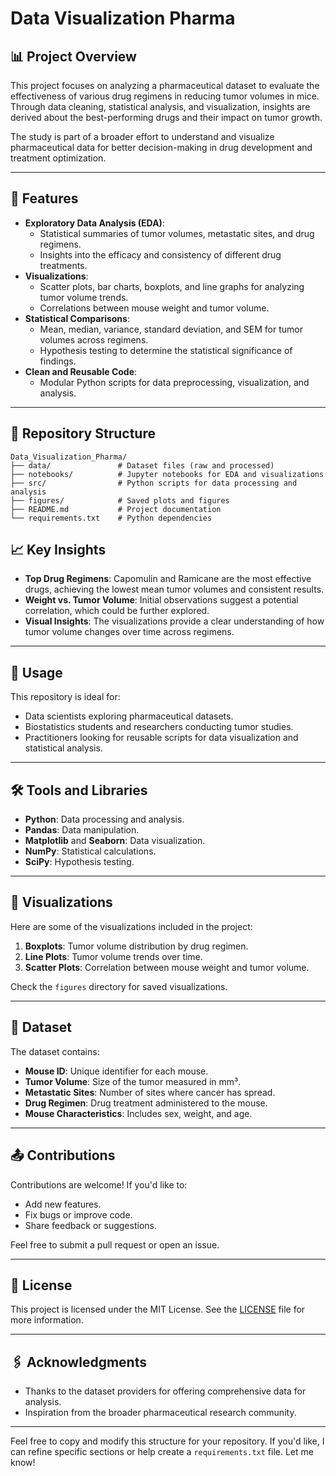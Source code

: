 # Data Visualization Pharma

## 📊 Project Overview
This project focuses on analyzing a pharmaceutical dataset to evaluate the effectiveness of various drug regimens in reducing tumor volumes in mice. Through data cleaning, statistical analysis, and visualization, insights are derived about the best-performing drugs and their impact on tumor growth.

The study is part of a broader effort to understand and visualize pharmaceutical data for better decision-making in drug development and treatment optimization.

---

## 🚀 Features
- **Exploratory Data Analysis (EDA)**:
  - Statistical summaries of tumor volumes, metastatic sites, and drug regimens.
  - Insights into the efficacy and consistency of different drug treatments.
- **Visualizations**:
  - Scatter plots, bar charts, boxplots, and line graphs for analyzing tumor volume trends.
  - Correlations between mouse weight and tumor volume.
- **Statistical Comparisons**:
  - Mean, median, variance, standard deviation, and SEM for tumor volumes across regimens.
  - Hypothesis testing to determine the statistical significance of findings.
- **Clean and Reusable Code**:
  - Modular Python scripts for data preprocessing, visualization, and analysis.

---

## 📂 Repository Structure
```
Data_Visualization_Pharma/
├── data/               # Dataset files (raw and processed)
├── notebooks/          # Jupyter notebooks for EDA and visualizations
├── src/                # Python scripts for data processing and analysis
├── figures/            # Saved plots and figures
├── README.md           # Project documentation
└── requirements.txt    # Python dependencies
```



## 📈 Key Insights
- **Top Drug Regimens**: Capomulin and Ramicane are the most effective drugs, achieving the lowest mean tumor volumes and consistent results.
- **Weight vs. Tumor Volume**: Initial observations suggest a potential correlation, which could be further explored.
- **Visual Insights**: The visualizations provide a clear understanding of how tumor volume changes over time across regimens.

---

## 📘 Usage
This repository is ideal for:
- Data scientists exploring pharmaceutical datasets.
- Biostatistics students and researchers conducting tumor studies.
- Practitioners looking for reusable scripts for data visualization and statistical analysis.

---

## 🛠 Tools and Libraries
- **Python**: Data processing and analysis.
- **Pandas**: Data manipulation.
- **Matplotlib** and **Seaborn**: Data visualization.
- **NumPy**: Statistical calculations.
- **SciPy**: Hypothesis testing.

---

## 🌟 Visualizations
Here are some of the visualizations included in the project:
1. **Boxplots**: Tumor volume distribution by drug regimen.
2. **Line Plots**: Tumor volume trends over time.
3. **Scatter Plots**: Correlation between mouse weight and tumor volume.

Check the `figures` directory for saved visualizations.

---

## 🧪 Dataset
The dataset contains:
- **Mouse ID**: Unique identifier for each mouse.
- **Tumor Volume**: Size of the tumor measured in mm³.
- **Metastatic Sites**: Number of sites where cancer has spread.
- **Drug Regimen**: Drug treatment administered to the mouse.
- **Mouse Characteristics**: Includes sex, weight, and age.

---

## 📤 Contributions
Contributions are welcome! If you'd like to:
- Add new features.
- Fix bugs or improve code.
- Share feedback or suggestions.

Feel free to submit a pull request or open an issue.

---

## 📜 License
This project is licensed under the MIT License. See the [LICENSE](LICENSE) file for more information.

---

## 🖇️ Acknowledgments
- Thanks to the dataset providers for offering comprehensive data for analysis.
- Inspiration from the broader pharmaceutical research community.

---

Feel free to copy and modify this structure for your repository. If you'd like, I can refine specific sections or help create a `requirements.txt` file. Let me know!
